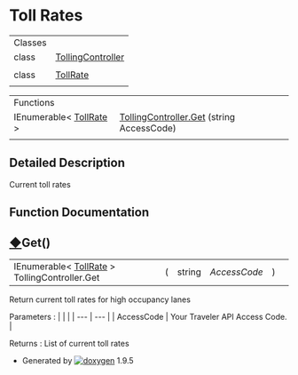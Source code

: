 # Toll Rates

|  |  |
| --- | --- |
| Classes | |
| class | [TollingController](class_tolling_controller.html) |
|  | |
| class | [TollRate](class_toll_rate.html) |
|  | |

|  |  |
| --- | --- |
| Functions | |
| IEnumerable< [TollRate](class_toll_rate.html) > | [TollingController.Get](group___tolling.html#gaeef11a26c83ae951c604564fc368be6e) (string AccessCode) |
|  | |

## Detailed Description

Current toll rates

## Function Documentation

## [◆](#gaeef11a26c83ae951c604564fc368be6e)Get()

|  |  |  |  |  |  |
| --- | --- | --- | --- | --- | --- |
| IEnumerable< [TollRate](class_toll_rate.html) > TollingController.Get | ( | string | *AccessCode* | ) |  |

Return current toll rates for high occupancy lanes

Parameters
:   |  |  |
    | --- | --- |
    | AccessCode | Your Traveler API Access Code. |

Returns
:   List of current toll rates

* Generated by [![doxygen](doxygen.svg)](https://www.doxygen.org/index.html) 1.9.5

